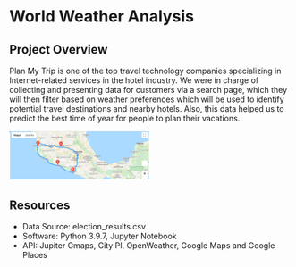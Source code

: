 # World Weather Analysis

## Project Overview

Plan My Trip is one of the top travel technology companies specializing in Internet-related services in the hotel industry. 
We were in charge of collecting and presenting data for customers via a search page, which they will then filter based on weather preferences which will be used to identify potential travel destinations and nearby hotels. Also, this data helped us to predict the best time of year for people to plan their vacations.

<img src="Vacation_Itinerary/WeatherPy_travel_map.PNG" width="250" />

## Resources

  - Data Source: election_results.csv
  - Software: Python 3.9.7, Jupyter Notebook
  - API: Jupiter Gmaps, City PI, OpenWeather, Google Maps and Google Places
